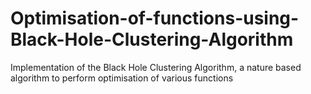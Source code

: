 # Optimisation-of-functions-using-Black-Hole-Clustering-Algorithm
Implementation of the Black Hole Clustering Algorithm, a nature based algorithm to perform optimisation of various functions
